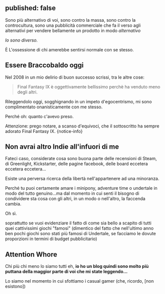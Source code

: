 published: false
---
Sono più alternativo di voi, sono contro la massa, sono contro la controcultura, sono una pubblicità commerciale che fa il verso agli alternativi per vendere bellamente un prodotto in modo _alternativo_

_Io sono diverso._

È L'ossessione di chi amerebbe sentirsi normale con se stesso.

## Essere Braccobaldo oggi

Nel 2008 in un mio delirio di buon successo scrissi, tra le altre cose:

> Final Fantasy IX è oggettivamente bellissimo perchè ha venduto meno degli altri.

Rileggendolo oggi, sogghignando in un impeto d'egocentrismo, mi sono complimentato onanisticamente con me stesso. 

Perché oh: quanto c'avevo preso.

Attenzione: prego notare, a scanso d'equivoci, che il sottoscritto ha sempre adorato Final Fantasy IX.
{notice-info}

## Non avrai altro Indie all'infuori di me

Fateci caso, considerate cosa sono buona parte delle recensioni di Steam, di Greenlight, Kickstarter, delle pagine facebook, delle board eccetera eccetera eccetera...

Esiste una perversa ricerca della libertà nell'appartenere ad una minoranza.

Perché tu puoi certamente amare i minipony, adventure time o undertale in modo del tutto genuino...ma dal momento in cui senti il bisogno di condividere sta cosa con gli altri, in un modo o nell'altro, la faccenda cambia.

Oh sì.

soprattutto se vuoi evidenziare il fatto di come sia bello a scapito di tutti quei cattivissimi giochi "famosi" (dimentico del fatto che nell'ultimo anno ben pochi giochi sono stati più famosi di Undertale, se facciamo le dovute proporzioni in termini di budget pubblicitario)

## Attention Whore

Chi più chi meno lo siamo tutti eh, **io ho un blog quindi sono molto più puttana della maggior parte di voi che mi state leggendo...**

Lo siamo nel momento in cui sfottiamo i casual gamer (che, ricordo, [non esistono])
